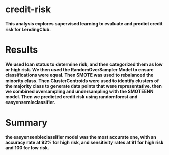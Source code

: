 # credit-risk

#### This analysis explores supervised learning to evaluate and predict credit risk for LendingClub.

# Results
#### We used loan status to determine risk, and then categorized them as low or high risk. We then used the RandomOverSampler Model to ensure classifications were equal. Then SMOTE was used to rebalanced the minority class. Then ClusterCentroids were used to identify clusters of the majority class to generate data points that were representative. then we combined oversampling and undersampling with the SMOTEENN model. Then we predicted credit risk using randomforest and easyensemleclassifier. 

# Summary 
#### the easyensenbleclassifier model was the most accurate one, with an accuracy rate at 92% for high risk, and sensitivity rates at 91 for high risk and 100 for low risk. 
